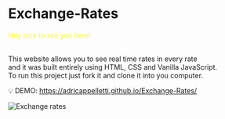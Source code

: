 
# Exchange-Rates
<p style="color:yellow;">Hey nice to see you here!</p><br>
This website allows you to see real time rates in every rate<br> 
and it was built entirely using HTML, CSS and Vanilla JavaScript.<br>
To run this project just fork it and clone it into you computer.<br>

💡 DEMO: https://adricappelletti.github.io/Exchange-Rates/

![Exchange rates](https://user-images.githubusercontent.com/73238164/119280498-1ac7e400-bc08-11eb-80e2-9dd3d92c82f9.png)

